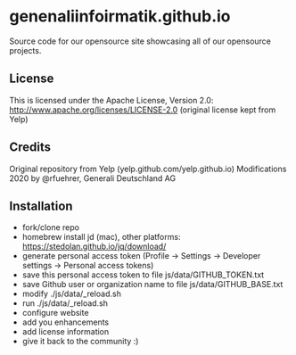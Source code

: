 # genenaliinfoirmatik.github.io

Source code for our opensource site showcasing all of our opensource projects.

## License

This is licensed under the Apache License, Version 2.0: http://www.apache.org/licenses/LICENSE-2.0
(original license kept from Yelp)

## Credits

Original repository from Yelp (yelp.github.com/yelp.github.io)
Modifications 2020 by @rfuehrer, Generali Deutschland AG 

## Installation

- fork/clone repo
- homebrew install jd (mac), other platforms: https://stedolan.github.io/jq/download/
- generate personal access token (Profile -> Settings -> Developer settings -> Personal access tokens)
- save this personal access token to file js/data/GITHUB_TOKEN.txt
- save Github user or organization name to file js/data/GITHUB_BASE.txt
- modify ./js/data/_reload.sh
- run ./js/data/_reload.sh
- configure website
- add you enhancements
- add license information
- give it back to the community :)